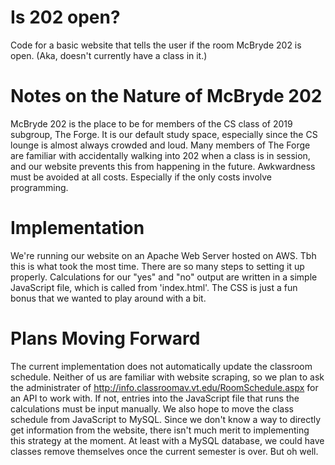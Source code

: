 # Is 202 open?
Code for a basic website that tells the user if the room McBryde 202 is open.
(Aka, doesn't currently have a class in it.)

# Notes on the Nature of McBryde 202
McBryde 202 is the place to be for members of the CS class of 2019 subgroup, The Forge. It is our default study space, especially since the CS lounge is almost always crowded and loud. Many members of The Forge are familiar with accidentally walking into 202 when a class is in session, and our website prevents this from happening in the future. Awkwardness must be avoided at all costs. Especially if the only costs involve programming.

# Implementation
We're running our website on an Apache Web Server hosted on AWS. Tbh this is what took the most time. There are so many steps to setting it up properly. Calculations for our "yes" and "no" output are written in a simple JavaScript file, which is called from 'index.html'. The CSS is just a fun bonus that we wanted to play around with a bit.

# Plans Moving Forward
The current implementation does not automatically update the classroom schedule. Neither of us are familiar with website scraping, so we plan to ask the administrater of http://info.classroomav.vt.edu/RoomSchedule.aspx for an API to work with. If not, entries into the JavaScript file that runs the calculations must be input manually. We also hope to move the class schedule from JavaScript to MySQL. Since we don't know a way to directly get information from the website, there isn't much merit to implementing this strategy at the moment. At least with a MySQL database, we could have classes remove themselves once the current semester is over. But oh well.
